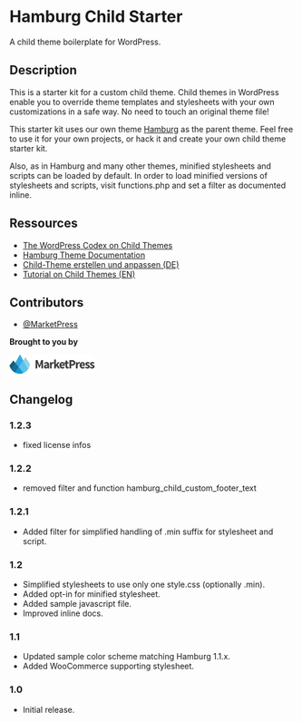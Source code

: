 # Hamburg Child Starter

A child theme boilerplate for WordPress.

## Description
This is a starter kit for a custom child theme. Child themes in WordPress enable you to override theme templates and stylesheets with your own customizations in a safe way. No need to touch an original theme file!

This starter kit uses our own theme [Hamburg](https://marketpress.com/shop/themes/muenchen/) as the parent theme. Feel free to use it for your own projects, or hack it and create your own child theme starter kit.

Also, as in Hamburg and many other themes, minified stylesheets and scripts can be loaded by default. In order to load minified versions of stylesheets and scripts, visit functions.php and set a filter as documented inline.

## Ressources

* [The WordPress Codex on Child Themes](http://codex.wordpress.org/Child_Themes)
* [Hamburg Theme Documentation](http://marketpress.com/documentation/theme-hamburg/)
* [Child-Theme erstellen und anpassen (DE)](https://marketpress.de/2013/child-theme-erstellen-anpassen/)
* [Tutorial on Child Themes (EN)](http://marketpress.com/2013/creating-customizing-child-themes)

## Contributors

* [@MarketPress](https://github.com/MarketPress)

**Brought to you by**

[![MarketPress.com](/assets/img/mp-logo.png)](https://marketpress.com)

## Changelog

### 1.2.3

* fixed license infos

### 1.2.2

* removed filter and function hamburg_child_custom_footer_text

### 1.2.1

* Added filter for simplified handling of .min suffix for stylesheet and script.

### 1.2

* Simplified stylesheets to use only one style.css (optionally .min).
* Added opt-in for minified stylesheet.
* Added sample javascript file.
* Improved inline docs.

### 1.1

* Updated sample color scheme matching Hamburg 1.1.x.
* Added WooCommerce supporting stylesheet.

### 1.0

* Initial release.
